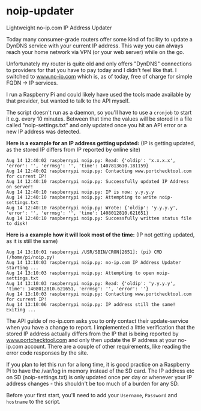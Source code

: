 noip-updater
============

Lightweight no-ip.com IP Address Updater

Today many consumer-grade routers offer some kind of facility to update a DynDNS service with your current IP address. This way you can always reach your home network via VPN (or your web server) while on the go.

Unfortunately my router is quite old and only offers "DynDNS" connections to providers for that you have to pay today and I didn't feel like that. I switched to www.no-ip.com which is, as of today, free of charge for simple FQDN -> IP services.

I run a Raspberry Pi and could likely have used the tools made available by that provider, but wanted to talk to the API myself.

The script doesn't run as a daemon, so you'll have to use a `cronjob` to start it e.g. every 10 minutes. Between that time the values will be stored in a file called "noip-settings.txt" and only updated once you hit an API error or a new IP address was detected.

**Here is a example for an IP address getting updated:**
(IP is getting updated, as the stored IP differs from IP reported by online site)

```
Aug 14 12:40:02 raspberrypi noip.py: Read: {'oldip': 'x.x.x.x', 'error': '', 'errmsg': '', 'time': 1407813610.181159}
Aug 14 12:40:02 raspberrypi noip.py: Contacting www.portchecktool.com for current IP!
Aug 14 12:40:10 raspberrypi noip.py: Successfully updated IP Address on server!
Aug 14 12:40:10 raspberrypi noip.py: IP is now: y.y.y.y
Aug 14 12:40:10 raspberrypi noip.py: Attempting to write noip-settings.txt
Aug 14 12:40:10 raspberrypi noip.py: Wrote: {'oldip': 'y.y.y.y', 'error': '', 'errmsg': '', 'time': 1408012810.621651}
Aug 14 12:40:10 raspberrypi noip.py: Successfully written status file to disk!
```

**Here is a example how it will look most of the time:**
(IP not getting updated, as it is still the same)

```
Aug 14 13:10:01 raspberrypi /USR/SBIN/CRON[2651]: (pi) CMD (/home/pi/noip.py)
Aug 14 13:10:03 raspberrypi noip.py: no-ip.com IP Address Updater starting ...
Aug 14 13:10:03 raspberrypi noip.py: Attempting to open noip-settings.txt
Aug 14 13:10:03 raspberrypi noip.py: Read: {'oldip': 'y.y.y.y', 'time': 1408012810.621651, 'errmsg': '', 'error': ''}
Aug 14 13:10:03 raspberrypi noip.py: Contacting www.portchecktool.com for current IP!
Aug 14 13:10:06 raspberrypi noip.py: IP address still the same! Exiting ...
```

The API guide of no-ip.com asks you to only contact their update-service when you have a change to report. I implemented a little verification that the stored IP address actually differs from the IP that is being reported by www.portchecktool.com and only then update the IP address at your no-ip.com account. There are a couple of other requirements, like reading the error code responses by the site.

If you plan to let this run for a long time, it is good practice on a Raspberry Pi to have the /var/log in memory instead of the SD card. The IP address etc on SD (noip-settings.txt) is only updated once per day or whenever your IP address changes - this shouldn't be too much of a burden for any SD.

Before your first start, you'll need to add your `Username`, `Password` and `hostname` to the script.
